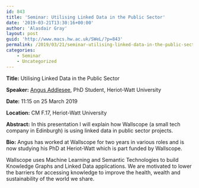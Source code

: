 ```yaml
---
id: 843
title: 'Seminar: Utilising Linked Data in the Public Sector'
date: '2019-03-21T13:30:16+00:00'
author: 'Alasdair Gray'
layout: post
guid: 'http://www.macs.hw.ac.uk/SWeL/?p=843'
permalink: /2019/03/21/seminar-utilising-linked-data-in-the-public-sector/
categories:
    - Seminar
    - Uncategorized
---
```


**Title:** Utilising Linked Data in the Public Sector

**Speaker:** [Angus Addlesee](http://addlesee.co.uk/), PhD Student, Heriot-Watt University

**Date:** 11:15 on 25 March 2019

**Location:** CM F.17, Heriot-Watt University

**Abstract:** In this presentation I will explain how Wallscope (a small tech company in Edinburgh) is using linked data in public sector projects.

**Bio:** Angus has worked at Wallscope for two years in various roles and is now studying his PhD at Heriot-Watt which is part funded by Wallscope.

Wallscope uses Machine Learning and Semantic Technologies to build Knowledge Graphs and Linked Data applications. We are motivated to lower the barriers for accessing knowledge to improve the health, wealth and sustainability of the world we share.
